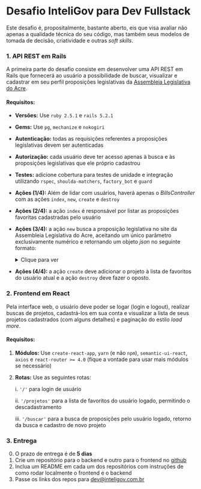 # Desafio InteliGov para Dev Fullstack

Este desafio é, propositalmente, bastante aberto, eis que visa avaliar não apenas a qualidade técnica do seu código, mas também seus modelos de tomada de decisão, criatividade e outras _soft skills_.

### 1. API REST em Rails

A primeira parte do desafio consiste em desenvolver uma API REST em Rails que fornecerá ao usuário a possibilidade de buscar, visualizar e cadastrar em seu perfil proposições legislativas da [Assembleia Legislativa do Acre](https://sapl.al.ac.leg.br/).

#### Requisitos:

- **Versões:** Use `ruby 2.5.1` e `rails 5.2.1`
- **Gems:** Use `pg`, `mechanize` e `nokogiri`
- **Autenticação:** todas as requisições referentes a proposições legislativas devem ser autenticadas
- **Autorização:** cada usuário deve ter acesso apenas à busca e às proposições legislativas que ele próprio cadastrou
- **Testes:** adicione cobertura para testes de unidade e integração utilizando `rspec`, `shoulda-matchers`, `factory_bot` e `guard`
- **Ações (1/4):** Além de lidar com usuários, haverá apenas o _BillsController_ com as ações `index`, `new`, `create` e `destroy`
- **Ações (2/4):** a ação `index` é responsável por listar as proposições favoritas cadastradas pelo usuário
- **Ações (3/4):** a ação `new` busca a proposição legislativa no site da Assembleia Legislativa do Acre, aceitando um único parâmetro exclusivamente numérico e retornando um objeto _json_ no seguinte formato:

  <details>

    <summary>Clique para ver</summary>

  ```json
  /*
  A busca pelo número 4059, por exemplo, vai resultar em
  um scraper sendo disparado para a URI
  https://sapl.al.ac.leg.br/materia/4059 e retornando o
  objeto JSON abaixo.
  */

  {
    "ext_id": "4059",
    "author": "Governo - Governador",
    "kind": "Projeto de Lei",
    "number": "201",
    "year": "2013",
    "status": "APROVADO",
    "description": "DISPÕE SOBRE A DOAÇÃO E A VENDA DE ÁREAS DE DOMÍNIO DA ADMINISTRAÇÃO PÚBLICA DIRETA E INDIRETA, PARA EFEITO DE REGULARIZAÇÃO FUNDIÁRIA DE INTERESSE SOCIAL.",
    "steps": [
      ["19/12/2013", "SAL", "Enviado para PE: Aprovado"],
      [
        "17/12/2013",
        "SAL",
        "Enviado para SAL: Distribuição às Comissões Tematicas"
      ]
    ],
    "link": "https://sapl.al.ac.leg.br/media/sapl/public/materialegislativa/2013/4059/4059_texto_integral.pdf",
    "introduction_date": "2013-12-17"
  }
  ```

  </details>

- **Ações (4/4):** a ação `create` deve adicionar o projeto à lista de favoritos do usuário atual e a ação `destroy` deve fazer o oposto.

### 2. Frontend em React

Pela interface web, o usuário deve poder se logar (login e logout), realizar buscas de projetos, cadastrá-los em sua conta e visualizar a lista de seus projetos cadastrados (com alguns detalhes) e paginação do estilo _load more_.

#### Requisitos:

1. **Módulos:** Use `create-react-app`, `yarn` (e não `npm`), `semantic-ui-react`, `axios` e `react-router >= 4.0` (fique a vontade para usar mais módulos se necessário)
2. **Rotas:** Use as seguintes rotas:

   i. `'/'` para login de usuário

   ii. `'/projetos'` para a lista de favoritos do usuário logado, permitindo o descadastramento

   iii. `'/buscar'` para a busca de proposições pelo usuário logado, retorno da busca e cadastro de novo projeto

### 3. Entrega

0. O prazo de entrega é de **5 dias**
1. Crie um repositório para o backend e outro para o frontend no [github](https://github.com)
1. Inclua um README em cada um dos repositórios com instruções de como rodar localmente o frontend e o backend
1. Passe os links dos repos para [dev@inteligov.com.br](mailto:dev@inteligov.com.br)